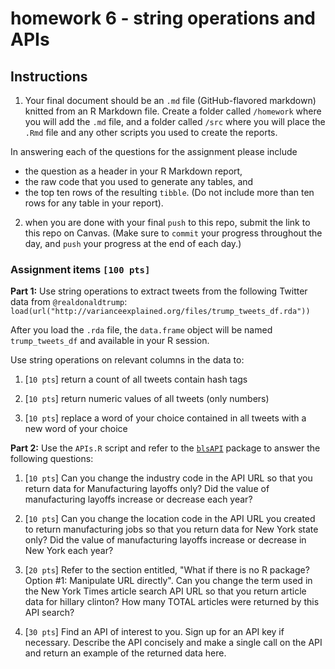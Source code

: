 # homework 6 - string operations and APIs

## Instructions

1. Your final document should be an `.md` file (GitHub-flavored markdown) knitted from an R Markdown file. Create a folder called `/homework` where you will add the `.md` file, and a folder called `/src` where you will  place the `.Rmd` file and any other scripts you used to create the reports.

  In answering each of the questions for the assignment please include
  - the question as a header in your R Markdown report,
  - the raw code that you used to generate any tables, and
  - the top ten rows of the resulting `tibble`. (Do not include more than ten rows for any table in your report).

2. when you are done with your final `push` to this repo, submit the link to this repo on Canvas. (Make sure to `commit` your progress throughout the day, and `push` your progress at the end of each day.)



### Assignment items `[100 pts]`

**Part 1:** Use string operations to extract tweets from the following Twitter data from `@realdonaldtrump`: `load(url("http://varianceexplained.org/files/trump_tweets_df.rda"))`

After you load the `.rda` file, the `data.frame` object will be named `trump_tweets_df` and available in your R session.

Use string operations on relevant columns in the data to:

1. [`10 pts`] return a count of all tweets contain hash tags

2. [`10 pts`] return numeric values of all tweets (only numbers)

3. [`10 pts`] replace a word of your choice contained in all tweets with a new word of your choice

**Part 2:** Use the `APIs.R` script and refer to the [`blsAPI`](https://www.rdocumentation.org/packages/blsAPI/versions/0.2.1/topics/blsAPI) package to answer the following questions:

1. [`10 pts`] Can you change the industry code in the API URL so that you return data for Manufacturing layoffs only? Did the value of manufacturing layoffs increase or decrease each year?

2. [`10 pts`] Can you change the location code in the API URL you created to return manufacturing jobs so that you return data for New York state only? Did the value of manufacturing layoffs increase or decrease in New York each year?  

3. [`20 pts`] Refer to the section entitled, "What if there is no R package? Option #1: Manipulate URL directly". Can you change the term used in the New York Times article search API URL so that you return article data for hillary clinton?  How many TOTAL articles were returned by this API search?  

4. [`30 pts`] Find an API of interest to you.  Sign up for an API key if necessary. Describe the API concisely and make a single call on the API and return an example of the returned data here.
